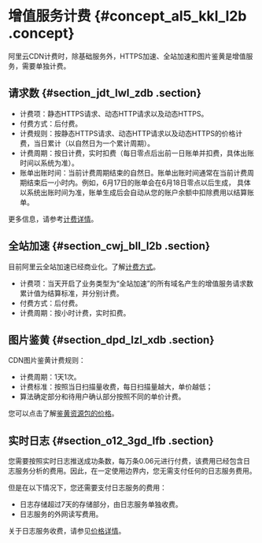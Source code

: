 # 增值服务计费 {#concept_al5_kkl_l2b .concept}

阿里云CDN计费时，除基础服务外，HTTPS加速、全站加速和图片鉴黄是增值服务，需要单独计费。

## 请求数 {#section_jdt_lwl_zdb .section}

-   计费项：静态HTTPS请求、动态HTTP请求以及动态HTTPS。
-   付费方式：后付费。
-   计费规则：按静态HTTPS请求、动态HTTP请求以及动态HTTPS的价格计费，当日累计（以自然日为一个累计周期）。
-   计费周期：按日计费，实时扣费（每日零点后出前一日账单并扣费，具体出账时间以系统为准）。
-   账单出账时间：当前计费周期结束的自然日。账单出账时间通常在当前计费周期结束后一小时内。例如，6月17日的账单会在6月18日零点以后生成， 具体以系统出账时间为准，账单生成后会自动从您的账户余额中扣除费用以结算账单。

更多信息，请参考[计费详情](https://www.aliyun.com/price/product)。

## 全站加速 {#section_cwj_bll_l2b .section}

目前阿里云全站加速已经商业化。了解[计费方式](https://help.aliyun.com/noticelist/articleid/20701439.html)。

-   计费项：当天开启了业务类型为“全站加速”的所有域名产生的增值服务请求数累计值为结算标准，并分别计费。
-   付费方式：后付费。
-   计费周期：按小时计费，实时扣费。

## 图片鉴黄 {#section_dpd_lzl_xdb .section}

CDN图片鉴黄计费规则：

-   计费周期：1天1次。
-   计费标准：按照当日扫描量收费，每日扫描量越大，单价越低；
-   算法确定部分和待用户确认部分按照不同的单价计费。

您可以点击了解[鉴黄资源包的价格](https://common-buy.aliyun.com)。

## 实时日志 {#section_o12_3gd_lfb .section}

您需要按照实时日志推送成功条数，每万条0.06元进行付费，该费用已经包含日志服务分析的费用。因此，在一定使用边界内，您无需支付任何的日志服务费用。

但是在以下情况下，您还需要支付日志服务的费用：

-   日志存储超过7天的存储部分，由日志服务单独收费。
-   日志服务的外网读写费用。

关于日志服务收费，请参见[价格详情](https://www.aliyun.com/price/product)。

